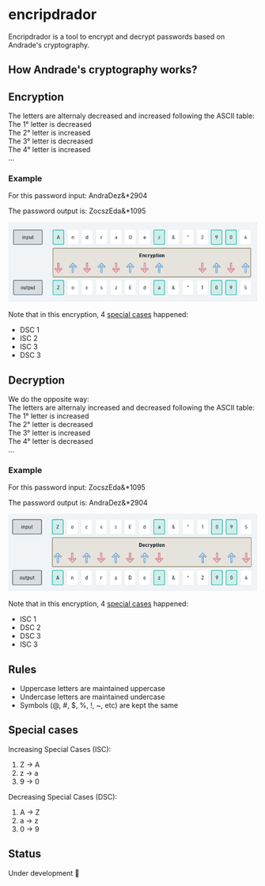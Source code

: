 # encripdrador

Encripdrador is a tool to encrypt and decrypt passwords based on Andrade's cryptography.


## How Andrade's cryptography works?

## Encryption

The letters are alternaly decreased and increased following the ASCII table: <br>
The 1° letter is decreased<br>
The 2° letter is increased<br>
The 3° letter is decreased<br>
The 4° letter is increased<br>
...

### Example

For this password input: AndraDez&*2904

The password output is: ZocszEda&*1095

<img src="img/encryption.png"/>

Note that in this encryption, 4 [special cases](#special-cases) happened:
- DSC 1
- ISC 2
- ISC 3
- DSC 3

## Decryption

We do the opposite way: <br>
The letters are alternaly increased and decreased following the ASCII table: <br>
The 1° letter is increased<br>
The 2° letter is decreased<br>
The 3° letter is increased<br>
The 4° letter is decreased<br>
...

### Example

For this password input: ZocszEda&*1095

The password output is: AndraDez&*2904

<img src="img/decryption.png" />

Note that in this encryption, 4 [special cases](#special-cases) happened:
- ISC 1
- DSC 2
- DSC 3
- ISC 3


## Rules

- Uppercase letters are maintained uppercase
- Undercase letters are maintained undercase
- Symbols (@, #, $, %, !, ~, etc) are kept the same


## Special cases

Increasing Special Cases (ISC):
1. Z -> A
2. z -> a
3. 9 -> 0

Decreasing Special Cases (DSC):
1. A -> Z
2. a -> z
3. 0 -> 9


## Status

Under development 🚧